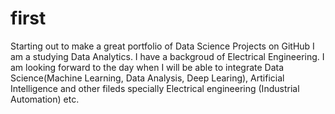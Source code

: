 # first
Starting out to make a great portfolio of Data Science Projects on GitHub
I am a studying Data Analytics. I have a backgroud of Electrical Engineering. I am looking forward to the day when I will be able to integrate Data Science(Machine Learning, Data Analysis, Deep Learing), Artificial Intelligence and other fileds specially Electrical engineering (Industrial Automation) etc.
